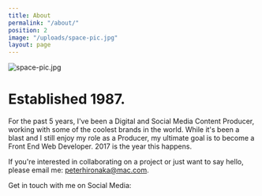 ```yaml
---
title: About
permalink: "/about/"
position: 2
image: "/uploads/space-pic.jpg"
layout: page
---
```


![space-pic.jpg](/uploads/space-pic.jpg)

# Established 1987.

For the past 5 years, I've been a Digital and Social Media Content Producer, working with some of the coolest brands in the world. While it's been a blast and I still enjoy my role as a Producer, my ultimate goal is to become a Front End Web Developer. 2017 is the year this happens.

If you're interested in collaborating on a project or just want to say hello, please email me: [peterhironaka@mac.com](mailto:peterhironaka@mac.com).


Get in touch with me on Social Media:
